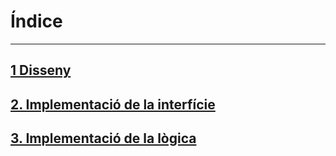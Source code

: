 # Índice
--------
## [1 Disseny](disseny.md)
## [2. Implementació de la interfície](implementacio.md)
## [3. Implementació de la lògica](logica.md)
